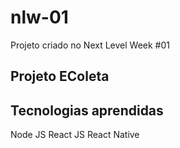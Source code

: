 # nlw-01
Projeto criado no Next Level Week #01

## Projeto EColeta

## Tecnologias aprendidas
Node JS
React JS
React Native

